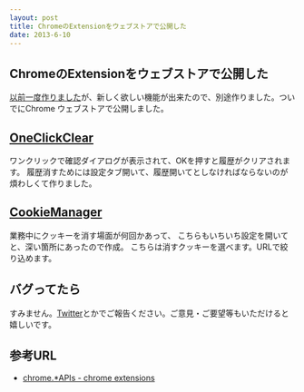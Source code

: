 ```yaml
---
layout: post
title: ChromeのExtensionをウェブストアで公開した
date: 2013-6-10
---
```


## ChromeのExtensionをウェブストアで公開した

[以前一度作りました](http://1000ch.net/2013/03/09/OneClickClearForGoogleChrome/)が、新しく欲しい機能が出来たので、別途作りました。ついでにChrome ウェブストアで公開しました。

## [OneClickClear](https://chrome.google.com/webstore/detail/oneclickclear/ohhopklkkjljpjhenigiablpgooanpjb)

ワンクリックで確認ダイアログが表示されて、OKを押すと履歴がクリアされます。
履歴消すためには設定タブ開いて、履歴開いてとしなければならないのが煩わしくて作りました。

## [CookieManager](https://chrome.google.com/webstore/detail/cookiemanager/ecnfgpebfncdeoomhpbfcbnamhkcmgjf)

業務中にクッキーを消す場面が何回かあって、
こちらもいちいち設定を開いてと、深い箇所にあったので作成。
こちらは消すクッキーを選べます。URLで絞り込めます。

## バグってたら

すみません。[Twitter](http://twitter.com/1000ch)とかでご報告ください。ご意見・ご要望等もいただけると嬉しいです。

## 参考URL

- [chrome.*APIs - chrome extensions](http://developer.chrome.com/extensions/api_index.html)
